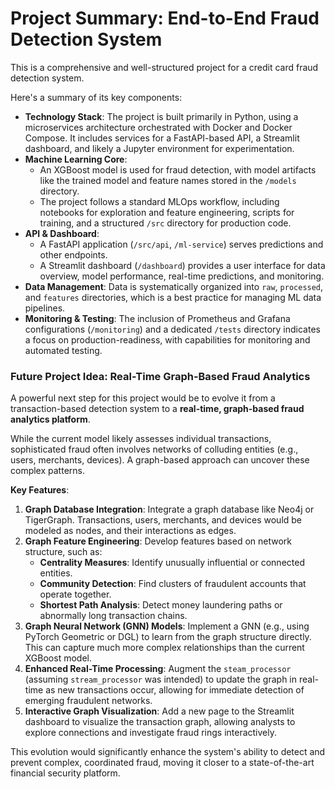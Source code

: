 
# Project Summary: End-to-End Fraud Detection System

This is a comprehensive and well-structured project for a credit card fraud detection system.

Here's a summary of its key components:

*   **Technology Stack**: The project is built primarily in Python, using a microservices architecture orchestrated with Docker and Docker Compose. It includes services for a FastAPI-based API, a Streamlit dashboard, and likely a Jupyter environment for experimentation.
*   **Machine Learning Core**:
    *   An XGBoost model is used for fraud detection, with model artifacts like the trained model and feature names stored in the `/models` directory.
    *   The project follows a standard MLOps workflow, including notebooks for exploration and feature engineering, scripts for training, and a structured `/src` directory for production code.
*   **API & Dashboard**:
    *   A FastAPI application (`/src/api`, `/ml-service`) serves predictions and other endpoints.
    *   A Streamlit dashboard (`/dashboard`) provides a user interface for data overview, model performance, real-time predictions, and monitoring.
*   **Data Management**: Data is systematically organized into `raw`, `processed`, and `features` directories, which is a best practice for managing ML data pipelines.
*   **Monitoring & Testing**: The inclusion of Prometheus and Grafana configurations (`/monitoring`) and a dedicated `/tests` directory indicates a focus on production-readiness, with capabilities for monitoring and automated testing.

### Future Project Idea: Real-Time Graph-Based Fraud Analytics

A powerful next step for this project would be to evolve it from a transaction-based detection system to a **real-time, graph-based fraud analytics platform**.

While the current model likely assesses individual transactions, sophisticated fraud often involves networks of colluding entities (e.g., users, merchants, devices). A graph-based approach can uncover these complex patterns.

**Key Features**:

1.  **Graph Database Integration**: Integrate a graph database like Neo4j or TigerGraph. Transactions, users, merchants, and devices would be modeled as nodes, and their interactions as edges.
2.  **Graph Feature Engineering**: Develop features based on network structure, such as:
    *   **Centrality Measures**: Identify unusually influential or connected entities.
    *   **Community Detection**: Find clusters of fraudulent accounts that operate together.
    *   **Shortest Path Analysis**: Detect money laundering paths or abnormally long transaction chains.
3.  **Graph Neural Network (GNN) Models**: Implement a GNN (e.g., using PyTorch Geometric or DGL) to learn from the graph structure directly. This can capture much more complex relationships than the current XGBoost model.
4.  **Enhanced Real-Time Processing**: Augment the `steam_processor` (assuming `stream_processor` was intended) to update the graph in real-time as new transactions occur, allowing for immediate detection of emerging fraudulent networks.
5.  **Interactive Graph Visualization**: Add a new page to the Streamlit dashboard to visualize the transaction graph, allowing analysts to explore connections and investigate fraud rings interactively.

This evolution would significantly enhance the system's ability to detect and prevent complex, coordinated fraud, moving it closer to a state-of-the-art financial security platform.

